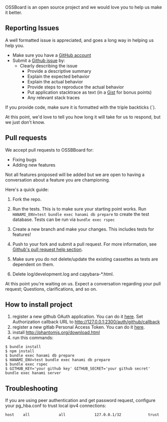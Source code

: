 OSSBoard is an open source project and we would love you to help us make it better.

## Reporting Issues

A well formatted issue is appreciated, and goes a long way in helping us help you.

* Make sure you have a [GitHub account](https://github.com/signup/free)
* Submit a [Github issue](https://github.com/davydovanton/ossboard/issues/new) by:
  * Clearly describing the issue
    * Provide a descriptive summary
    * Explain the expected behavior
    * Explain the actual behavior
    * Provide steps to reproduce the actual behavior
    * Put application stacktrace as text (in a [Gist](https://gist.github.com) for bonus points)
    * Any relevant stack traces

If you provide code, make sure it is formatted with the triple backticks (\`).

At this point, we'd love to tell you how long it will take for us to respond,
but we just don't know.

## Pull requests

We accept pull requests to OSSBBoard for:

* Fixing bugs
* Adding new features

Not all features proposed will be added but we are open to having a conversation
about a feature you are championing.

Here's a quick guide:

1. Fork the repo.

2. Run the tests. This is to make sure your starting point works. Run `HANAMI_ENV=test bundle exec hanami db prepare` to create the test database. Tests can be run via `bundle exec rspec`

3. Create a new branch and make your changes. This includes tests for features!

4. Push to your fork and submit a pull request. For more information, see
[Github's pull request help section](https://help.github.com/articles/using-pull-requests/).

5. Make sure you do not delete/update the existing cassettes as tests are dependent on them. 

6. Delete log/development.log and capybara-*.html. 

At this point you're waiting on us. Expect a conversation regarding your pull
request; Questions, clarifications, and so on.

## How to install project

1. register a new github OAuth application. You can do it [here](https://github.com/settings/applications/new). Set Authorization callback URL to http://127.0.0.1:2300/auth/github/callback
2. register a new gitlab Personal Access Token. You can do it [here](https://gitlab.com/profile/personal_access_tokens).
3. install http://phantomjs.org/download.html
4. run this commands:

```
$ bundle install
$ npm install
$ bundle exec hanami db prepare
$ HANAMI_ENV=test bundle exec hanami db prepare
$ bundle exec rspec
$ GITHUB_KEY='your github key' GITHUB_SECRET='your github secret' bundle exec hanami server
```

## Troubleshooting

If you are using peer authentication and get password request, configure your pg_hba.conf to 
trust local ipv4 connections:

```
host    all             all             127.0.0.1/32            trust
```

